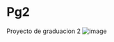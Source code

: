 # Pg2
Proyecto de graduacion 2
![image](https://user-images.githubusercontent.com/61074904/139559706-62b88660-2fc6-44cc-8304-bcbc975e4a64.png)
